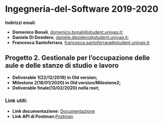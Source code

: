 # Ingegneria-del-Software 2019-2020
<b> Indirizzi email:</b>
- <b>Domenico Bonali</b>, domenico.bonali@student.univaq.it;
- <b>Daniele Di Desidero</b>, daniele.desidero@student.univaq.it;
- <b>Francesca Santoferrara</b>, francesca.santoferrara@student.univaq.it;

## Progetto 2. Gestionale per l’occupazione delle aule e delle stanze di studio e lavoro
- <b>Deliverable 1(22/12/2019) in  Old version;</b>
- <b>Milestone 2(18/01/2020)  in Old version/Milestone2;</b>
- <b>Deliverable finale(13/02/2020) nella root;</b>

### Link utili:
- <b>Link documentazione:</b> <a href="https://docs.google.com/document/d/1U_orxRzSNlbc-sr5YID0n7gGACt6IFC-9OyZQUtusTI/edit?usp=sharing">Documentazione</a>
- <b>Link API di Postman:</b><a href="https://documenter.getpostman.com/view/9362255/SWLYAqLn?version=latest">Postman</a>
